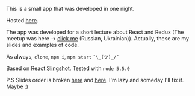 This is a small app that was developed in one night.

Hosted [here](http://itkpi.github.io/jsug/share/1-meetup/1-ivan-stetsenko-react-redux/).

The app was developed for a short lecture about React and Redux (The meetup was here -> [click me](http://dou.ua/calendar/10102/) (Russian, Ukrainian)). Actually, these are my slides and examples of code.

As always, `clone`, `npm i`, `npm start` `¯\_(ツ)_/¯`

Based on [React Slingshot](https://github.com/coryhouse/react-slingshot). Tested with `node 5.5.0`

P.S Slides order is broken [here](https://github.com/firec0der/kpi-jsug-react-redux/tree/master/src/constants/slides) and [here](https://github.com/firec0der/kpi-jsug-react-redux/blob/master/src/constants/slides.js#L38-L54). I'm lazy and someday I'll fix it. Maybe :)
